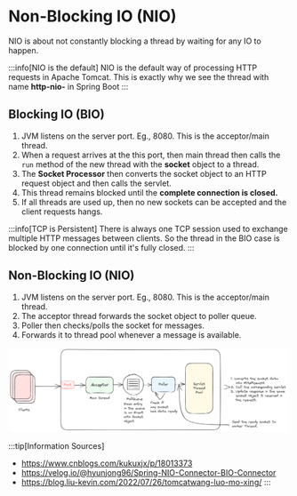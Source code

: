 # Non-Blocking IO (NIO)

NIO is about not constantly blocking a thread by waiting for any IO to happen.

:::info[NIO is the default]
NIO is the default way of processing HTTP requests in Apache Tomcat.
This is exactly why we see the thread with name **http-nio-** in Spring Boot
:::

## Blocking IO (BIO)

1. JVM listens on the server port. Eg., 8080. This is the acceptor/main thread.
2. When a request arrives at the this port, then main thread then calls the `run` method of the new thread with the **socket** object to a thread.
3. The **Socket Processor** then converts the socket object to an HTTP request object and then calls the servlet.
4. This thread remains blocked until the **complete connection is closed.**
5. If all threads are used up, then no new sockets can be accepted and the client requests hangs.

:::info[TCP is Persistent]
There is always one TCP session used to exchange multiple HTTP messages between clients.
So the thread in the BIO case is blocked by one connection until it's fully closed.
:::

## Non-Blocking IO (NIO)

1. JVM listens on the server port. Eg., 8080. This is the acceptor/main thread.
2. The acceptor thread forwards the socket object to poller queue.
3. Poller then checks/polls the socket for messages.
4. Forwards it to thread pool whenever a message is available.

![nio-message-processing](../../static/img/nio.excalidraw.png)

:::tip[Information Sources]

- https://www.cnblogs.com/kukuxjx/p/18013373
- https://velog.io/@hyunjong96/Spring-NIO-Connector-BIO-Connector
- https://blog.liu-kevin.com/2022/07/26/tomcatwang-luo-mo-xing/
  :::
